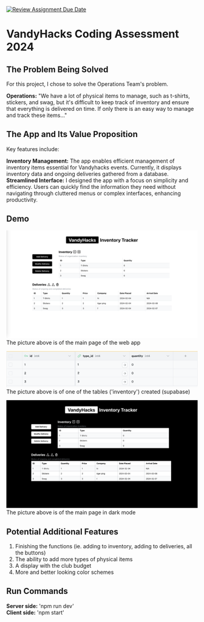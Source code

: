 [![Review Assignment Due Date](https://classroom.github.com/assets/deadline-readme-button-24ddc0f5d75046c5622901739e7c5dd533143b0c8e959d652212380cedb1ea36.svg)](https://classroom.github.com/a/w405bC70)
# VandyHacks Coding Assessment 2024 

## The Problem Being Solved
For this project, I chose to solve the Operations Team's problem.

**Operations:** "We have a lot of physical items to manage, such as t-shirts, stickers, and swag, but it's difficult to keep track of inventory and ensure that everything is delivered on time. If only there is an easy way to manage and track these items..."

## The App and Its Value Proposition
Key features include: <br />

**Inventory Management:** The app enables efficient management of inventory items essential for Vandyhacks events. Currently, it displays inventory data and ongoing deliveries gathered from a database. <br />
**Streamlined Interface:** I designed the app with a focus on simplicity and efficiency. Users can quickly find the information they need without navigating through cluttered menus or complex interfaces, enhancing productivity.

## Demo 
![img](images/main.png)
The picture above is of the main page of the web app

![img](images/supabaseTable.png)
The picture above is of one of the tables ('inventory') created (supabase)

![img](images/mainDarkMode.png)
The picture above is of the main page in dark mode

## Potential Additional Features
1. Finishing the functions (ie. adding to inventory, adding to deliveries, all the buttons)
2. The ability to add more types of physical items
3. A display with the club budget
4. More and better looking color schemes

## Run Commands
**Server side:** 'npm run dev' <br />
**Client side:** 'npm start'
